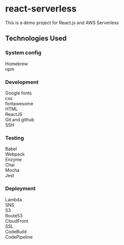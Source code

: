 # react-serverless
This is a demo project for React.js and AWS Serverless

## Technologies Used

### System config
Homebrew <br/>
npm

### Development
Google fonts <br/>
css <br/>
fontawesome <br/>
HTML <br/>
ReactJS <br/>
Git and github <br/>
SSH <br/>

### Testing
Babel <br/>
Webpack  <br/>
Enzyme  <br/>
Chai  <br/>
Mocha  <br/>
Jest  <br/>

### Deployment
Lambda <br/>
SNS <br/>
S3 <br/>
Route53 <br/>
CloudFront <br/>
SSL <br/>
CodeBuild <br/>
CodePipeline <br />
